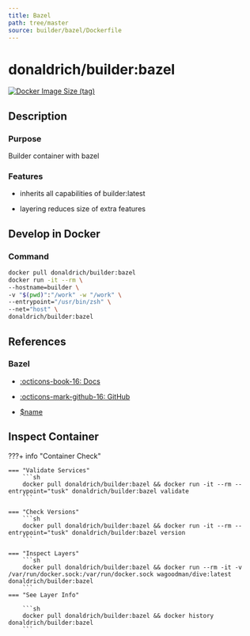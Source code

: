 ```yaml
---
title: Bazel
path: tree/master
source: builder/bazel/Dockerfile
---
```


# donaldrich/builder:bazel

[![Docker Image Size (tag)](https://img.shields.io/docker/image-size/donaldrich/builder/bazel?color=blue&label=size&logo=docker&style=flat-square)](https://hub.docker.com/r/donaldrich/builder/bazel)

## Description

### Purpose

Builder container with bazel

### Features

- inherits all capabilities of builder:latest

- layering reduces size of extra features

## Develop in Docker

### Command

```sh
docker pull donaldrich/builder:bazel
docker run -it --rm \
--hostname=builder \
-v "$(pwd)":"/work" -w "/work" \
--entrypoint="/usr/bin/zsh" \
--net="host" \
donaldrich/builder:bazel
```

## References

### Bazel

- [:octicons-book-16: Docs](https://docs.bazel.build)

- [:octicons-mark-github-16: GitHub](https://github.com/bazelbuild/bazel)

- [$name](https://jin.github.io/awesome-bazel)

## Inspect Container

???+ info "Container Check"

    === "Validate Services"
        ```sh
        docker pull donaldrich/builder:bazel && docker run -it --rm --entrypoint="tusk" donaldrich/builder:bazel validate
        ```

    === "Check Versions"
        ```sh
        docker pull donaldrich/builder:bazel && docker run -it --rm --entrypoint="tusk" donaldrich/builder:bazel version
        ```

    === "Inspect Layers"
        ```sh
        docker pull donaldrich/builder:bazel && docker run --rm -it -v /var/run/docker.sock:/var/run/docker.sock wagoodman/dive:latest donaldrich/builder:bazel
        ```
    === "See Layer Info"

        ```sh
        docker pull donaldrich/builder:bazel && docker history donaldrich/builder:bazel
        ```
